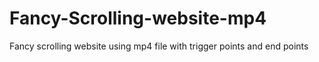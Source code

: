 # Fancy-Scrolling-website-mp4
Fancy scrolling website using mp4 file with trigger points and end points
